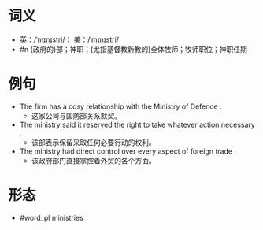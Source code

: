 # 词义
- 英：/ˈmɪnɪstri/； 美：/ˈmɪnɪstri/
- #n (政府的)部；神职；(尤指基督教新教的)全体牧师；牧师职位；神职任期
# 例句
- The firm has a cosy relationship with the Ministry of Defence .
	- 这家公司与国防部关系默契。
- The ministry said it reserved the right to take whatever action necessary .
	- 该部表示保留采取任何必要行动的权利。
- The ministry had direct control over every aspect of foreign trade .
	- 该政府部门直接掌控着外贸的各个方面。
# 形态
- #word_pl ministries
